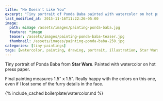```yaml
---
title: "He Doesn't Like You"
excerpt: "Tiny portrait of Ponda Baba painted with watercolor on hot press paper."
last_modified_at: 2015-11-16T11:22:26-05:00
image: 
  path: &image /assets/images/painting-ponda-baba.jpg
  feature: *image
  teaser: /assets/images/painting-ponda-baba-teaser.jpg
  thumbnail: /assets/images/painting-ponda-baba-250.jpg
categories: [tiny-paintings]
tags: [watercolor, painting, drawing, portrait, illustration, Star Wars]
---
```


Tiny portrait of Ponda Baba from **Star Wars**. Painted with watercolor on hot press paper.

Final painting measures 1.5\" x 1.5\". Really happy with the colors on this one, even if I lost some of the furry details in the face.

{% include_cached boilerplate/watercolor.md %}
